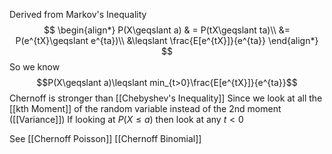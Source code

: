 Derived from Markov's Inequality
$$
\begin{align*}
P(X\geqslant a) & = P(tX\geqslant ta)\\
&= P(e^{tX}\geqslant e^{ta})\\
&\leqslant \frac{E[e^{tX}]}{e^{ta}}
\end{align*} $$
So we know 
$$P(X\geqslant a)\leqslant min_{t>0}\frac{E[e^{tX}]}{e^{ta}}$$
Chernoff is stronger than [[Chebyshev's Inequality]] Since we look at all the [[kth Moment]] of the random variable instead of the 2nd moment ([[Variance]])
If looking at $P(X\leqslant a)$ then look at any $t<0$ 

See [[Chernoff Poisson]]
[[Chernoff Binomial]]
